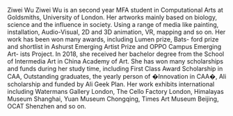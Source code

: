Ziwei Wu Ziwei Wu is an second year MFA student in Computational Arts at Goldsmiths, University of London. Her artworks mainly based on biology, science and the influence in society. Using a range of media like painting, installation, Audio-Visual, 2D and 3D animation, VR, mapping and so on. Her work has been won many awards, including Lumen prize, Bats- ford prize and shortlist in Ashurst Emerging Artist Prize and OPPO Campus Emerging Art- ists Project. In 2018, she received her bachelor degree from the School of Intermedia Art in China Academy of Art. She has won many scholarships and funds during her study time, including First Class Award Scholarship in CAA, Outstanding graduates, the yearly person of �Innovation in CAA�, Ali scholarship and funded by Ali Geek Plan. Her work exhibits international including Watermans Gallery London, The Cello Factory London, Himalayas Museum Shanghai, Yuan Museum Chongqing, Times Art Museum Beijing, OCAT Shenzhen and so on. 